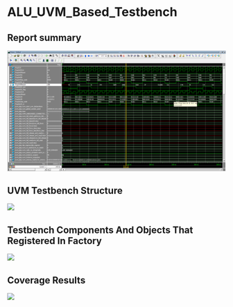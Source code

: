 # ALU_UVM_Based_Testbench #
## Report summary 
<img src="Img/waves.png" width="700">

##  UVM Testbench Structure

<img src="Screenshot 2024-06-29 001400.png" width="700">

## Testbench Components And Objects That Registered In Factory

<img src="Screenshot 2024-06-29 001448.png" width="700">

##  Coverage Results

<img src="Screenshot 2024-06-29 001524.png" width="700">
